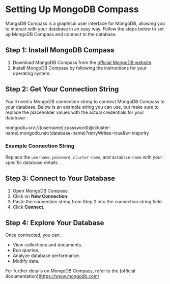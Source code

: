 # Setting Up MongoDB Compass

MongoDB Compass is a graphical user interface for MongoDB, allowing you to interact with your database in an easy way. Follow the steps below to set up MongoDB Compass and connect to the database:

## Step 1: Install MongoDB Compass
1. Download MongoDB Compass from the [official MongoDB website](https://www.mongodb.com/products/compass).
2. Install MongoDB Compass by following the instructions for your operating system.

## Step 2: Get Your Connection String
You'll need a MongoDB connection string to connect MongoDB Compass to your database. Below is an example string you can use, but make sure to replace the placeholder values with the actual credentials for your database:

mongodb+srv://(username):(password)@(cluster-name).mongodb.net/(database-name)?retryWrites=true&w=majority

### Example Connection String
Replace the `username`, `password`, `cluster-name`, and `database-name` with your specific database details.


## Step 3: Connect to Your Database
1. Open MongoDB Compass.
2. Click on **New Connection**.
3. Paste the connection string from Step 2 into the connection string field.
4. Click **Connect**.

## Step 4: Explore Your Database
Once connected, you can:
- View collections and documents.
- Run queries.
- Analyze database performance.
- Modify data.

For further details on MongoDB Compass, refer to the [official documentation](https://www.mongodb.com/
